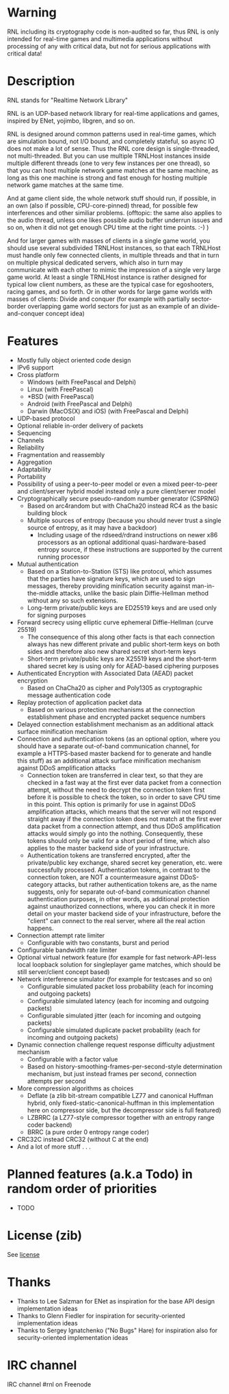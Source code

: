 # Warning

RNL including its cryptography code is non-audited so far, thus RNL is only intended for real-time games and multimedia applications without processing of any with critical data, but not for serious applications with critical data!

# Description

RNL stands for "Realtime Network Library" 
 
RNL is an UDP-based network library for real-time applications and games, inspired by ENet, yojimbo, libgren, and so on.

RNL is designed around common patterns used in real-time games, which are simulation bound, not I/O bound, and completely stateful, so async IO does not make a lot of sense. Thus the RNL core design is single-threaded, not multi-threaded. But you can use multiple TRNLHost instances inside multiple different threads (one to very few instances per one thread), so that you can host multiple network game matches at the same machine, as long as this one machine is strong and fast enough for hosting multiple network game matches at the same time.

And at game client side, the whole network stuff should run, if possible, in an own (also if possible, CPU-core-pinned) thread, for possible few interferences and other similiar problems. (offtopic: the same also applies to the audio thread, unless one likes possible audio buffer underrun issues and so on, when it did not get enough CPU time at the right time points. :-) )
 
And for larger games with masses of clients in a single game world, you should use several subdivided TRNLHost instances, so that each TRNLHost must handle only few connected clients, in multiple threads and that in turn on multiple physical dedicated servers, which also in turn may communicate with each other to mimic the impression of a single very large game world. At least a single TRNLHost instance is rather designed for typical low client numbers, as these
are the typical case for egoshooters, racing games, and so forth. Or in other words for large game worlds with masses of clients: Divide and conquer (for example with partially sector-border overlapping game world sectors for just as an example of an divide-and-conquer concept idea)
 
# Features

   - Mostly fully object oriented code design
   - IPv6 support
   - Cross platform
       - Windows (with FreePascal and Delphi)
       - Linux (with FreePascal)
       - *BSD (with FreePascal)
       - Android (with FreePascal and Delphi)
       - Darwin (MacOS(X) and iOS) (with FreePascal and Delphi)
   - UDP-based protocol
   - Optional reliable in-order delivery of packets
   - Sequencing
   - Channels
   - Reliability
   - Fragmentation and reassembly
   - Aggregation
   - Adaptability
   - Portability
   - Possibility of using a peer-to-peer model or even a mixed peer-to-peer and client/server hybrid model instead only a pure client/server model
   - Cryptographically secure pseudo-random number generator (CSPRNG)
       - Based on arc4random but with ChaCha20 instead RC4 as the basic building block
       - Multiple sources of entropy (because you should never trust a single source of
         entropy, as it may have a backdoor)
           - Including usage of the rdseed/rdrand instructions on newer x86 processors as an optional additional quasi-hardware-based entropy source, if these instructions are supported by the current running processor
   - Mutual authentication
       - Based on a Station-to-Station (STS) like protocol, which assumes that the parties have signature keys, which are used to sign messages, thereby providing minification security against man-in-the-middle attacks, unlike the basic plain Diffie-Hellman method without any so such extensions.
       - Long-term private/public keys are ED25519 keys and are used only for signing purposes
   - Forward secrecy using elliptic curve ephemeral Diffie-Hellman (curve 25519)
       - The consequence of this along other facts is that each connection always has new different private and public short-term keys on both sides and therefore also new shared secret short-term keys
       - Short-term private/public keys are X25519 keys and the short-term shared secret key is using only for AEAD-based ciphering purposes
   - Authenticated Encryption with Associated Data (AEAD) packet encryption
       - Based on ChaCha20 as cipher and Poly1305 as cryptographic message authentication code
   - Replay protection of application packet data
       - Based on various protection mechanisms at the connection establishment phase and encrypted packet sequence numbers
   - Delayed connection establishment mechanism as an additional attack surface minification mechanism
   - Connection and authentication tokens (as an optional option, where you should have a separate out-of-band communication channel, for example a HTTPS-based master backend for to generate and handle this stuff) as an additional attack surface minification mechanism against DDoS amplification attacks
       - Connection token are transferred in clear text, so that they are checked in a fast way at the first ever data packet from a connection attempt, without the need to decrypt the connection token first before it is possible to check the token, so in order to save CPU time in this point. This option is primarily for use in against DDoS amplification attacks, which means that the server will not respond straight away if the connection token does not match at the first ever data packet from a connection attempt, and thus DDoS amplification attacks would simply go into the nothing. Consequently, these tokens should only be valid for a short period of time, which also applies to the master backend side of your infrastructure.
       - Authentication tokens are transferred encrypted, after the private/public key exchange, shared secret key generation, etc. were successfully processed. Authentication tokens, in contrast to the connection token, are NOT a countermeasure against DDoS-category attacks, but rather authentication tokens are, as the name suggests, only for separate out-of-band communication channel authentication purposes, in other words, as additional protection against unauthorized connections, where you can check it in more detail on your master backend side of your infrastructure, before the "client" can connect to the real server, where all the real action happens.
   - Connection attempt rate limiter
       - Configurable with two constants, burst and period
   - Configurable bandwidth rate limiter
   - Optional virtual network feature (for example for fast network-API-less local loopback solution for singleplayer game matches, which should be still server/client concept based)
   - Network interference simulator (for example for testcases and so on)
       - Configurable simulated packet loss probability (each for incoming and outgoing packets)
       - Configurable simulated latency (each for incoming and outgoing packets)
       - Configurable simulated jitter (each for incoming and outgoing packets)
       - Configurable simulated duplicate packet probability (each for incoming and outgoing packets)
   - Dynamic connection challenge request response difficulty adjustment mechanism
       - Configurable with a factor value
       - Based on history-smoothing-frames-per-second-style determination mechanism, but just instead frames per second, connection attempts per second
   - More compression algorithms as choices
       - Deflate (a zlib bit-stream compatible LZ77 and canonical Huffman hybrid, only fixed-static-canonical-huffman in this implementation here on compressor side, but the decompressor side is full featured)
       - LZBRRC (a LZ77-style compressor together with an entropy range coder backend)
       - BRRC (a pure order 0 entropy range coder)
   - CRC32C instead CRC32 (without C at the end)
   - And a lot of more stuff  . . .

# Planned features (a.k.a Todo) in random order of priorities

   - TODO

# License (zib)

See [license](LICENSE)

# Thanks

   - Thanks to Lee Salzman for ENet as inspiration for the base API design implementation ideas
   - Thanks to Glenn Fiedler for inspiration for security-oriented implementation ideas
   - Thanks to Sergey Ignatchenko ("No Bugs" Hare) for inspiration also for security-oriented implementation ideas

# IRC channel

IRC channel #rnl on Freenode

 